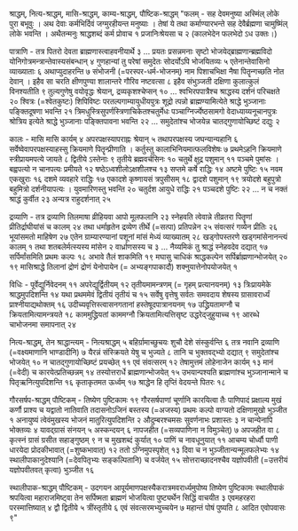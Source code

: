 श्राद्धम्, नित्य-श्राद्धम्, मासि-श्राद्धम्, काम्य-श्राद्धम्, पौष्टिक-श्राद्धम्						"फलम् - सह देवमनुष्या अस्मिंल् लोके पुरा बभूवुः । अथ देवाः कर्मभिर्दिवं जग्मुरहीयन्त मनुष्याः । तेषां ये तथा कर्माण्यारभन्ते सह देवैर्ब्रह्मणा चामुष्मिंल् लोके भवन्ति । अथैतन्मनुः श्राद्धशब्दं कर्म प्रोवाच १ प्रजानिःश्रेयसा च २ (कालभेदेन फलभेदो ऽध उक्तः।) 

पात्राणि - तत्र पितरो देवता ब्राह्मणास्त्वाहवनीयार्थे ३ … प्रयतः प्रसन्नमनाः सृष्टो भोजयेद्ब्राह्मणान्ब्रह्मविदो योनिगोत्रमन्त्रान्तेवास्यसंबन्धान् ४ गुणहान्यां तु परेषां समुदेतः सोदर्योऽपि भोजयितव्यः ५ एतेनान्तेवासिनो व्याख्याताः ६ अथाप्युदाहरन्ति ७ संभोजनी (=परस्पर-धर्म-भोजनम्) नाम पिशाचभिक्षा नैषा पितॄन्गच्छति नोत देवान् । इहैव सा चरति क्षीणपुण्या शालान्तरे गौरिव नष्टवत्सा ८ इहैव संभुञ्जती दक्षिणा कुलात्कुलं विनश्यतीति ९ तुल्यगुणेषु वयोवृद्धः श्रेयान्, द्रव्यकृशश्चेप्सन् १० … श्वभिरपपात्रैश्च श्राद्धस्य दर्शनं परिचक्षते २० श्वित्रः (=श्वेतकुष्टः) शिपिविष्टः परतल्पगाम्यायुधीयपुत्रः शूद्रो त्पन्नो ब्राह्मण्यामित्येते श्राद्धे भुञ्जानाः पङ्क्तिदूषणा भवन्ति २१ त्रिमधुस्त्रिसुपर्णस्त्रिणाचिकेतश्चतुर्मेधः पञ्चाग्निर्ज्येष्ठसामगो वेदाध्याय्यनूचानपुत्रः श्रोत्रिय इत्येते श्राद्धे भुञ्जानाः पङ्क्तिपावना भवन्ति २२ … समुदेतांश्च भोजयेन्न चातद्गुणायोच्छिष्टं दद्युः २

कालः - मासि मासि कार्यम् ४ अपरपक्षस्यापराह्नः श्रेयान् ५ तथापरपक्षस्य जघन्यान्यहानि ६
सर्वेष्वेवापरपक्षस्याहस्सु क्रियमाणे पितॄन्प्रीणाति । कर्तुस्तु कालाभिनियमात्फलविशेषः ७ प्रथमेऽहनि क्रियमाणे स्त्रीप्रायमपत्ये जायते ८ द्वितीये ऽस्तेनाः ९ तृतीये ब्रह्मवर्चसिनः १० चतुर्थे क्षुद्र पशुमान् ११ पञ्चमे पुमांसः । बह्वपत्यो न चानपत्यः प्रमीयते १२ षष्ठेऽध्वशीलोऽक्षशीलश्च १३ सप्तमे कर्षे राद्धिः १४ अष्टमे पुष्टिः १५ नवम एकखुराः १६ दशमे व्यवहारे राद्धिः १७ एकादशे कृष्णायसं त्रपुसीसम् १८ द्वादशे पशुमान् १९ त्रयोदशे बहुपुत्रो बहुमित्रो दर्शनीयापत्यः । युवमारिणस्तु भवन्ति २० चतुर्दश आयुधे राद्धिः २१ पञ्चदशे पुष्टिः २२ … न च नक्तं श्राद्धं कुर्वीत २३ अन्यत्र राहुदर्शनात् २५

द्रव्याणि - तत्र द्रव्याणि तिलमाषा व्रीहियवा आपो मूलफलानि २३ स्नेहवति त्वेवान्ने तीव्रतरा पितॄणां प्रीतिर्द्राघीयांसं च कालम् २४ तथा धर्माहृतेन द्रव्येण तीर्थे (=सत्पा) प्रतिपन्नेन २५ संवत्सरं गव्येन प्रीतिः २६ भूयांसमतो माहिषेण २७ एतेन ग्राम्यारण्यानां पशूनां मांसं मेध्यं व्याख्यातम् २८ खड्गोपस्तरणे खड्गमांसेनानन्त्यं कालम् १ तथा शतबलेर्मत्स्यस्य मांसेन २ वार्ध्राणसस्य च ३ … नैय्यमिकं तु श्राद्धं स्नेहवदेव दद्यात् १७ सर्पिर्मांसमिति प्रथमः कल्पः १८ अभावे तैलं शाकमिति १९ मघासु चाधिकं श्राद्धकल्पेन सर्पिर्ब्राह्मणान्भोजयेत् २० १९ मासिश्राद्धे तिलानां द्रोणं द्रोणं येनोपायेन (= अभ्यङ्गपाकादौ) शक्नुयात्तेनोपयोजयेत् १

विधिः - पूर्वेद्युर्निवेदनम् ११ अपरेद्युर्द्वितीयम् १२ तृतीयमामन्त्रणम् (= गृहम् प्रत्यानयनम्) १३ 
त्रिःप्रायमेके श्राद्धमुपदिशन्ति १४ यथा प्रथममेवं द्वितीयं तृतीयं च १५ सर्वेषु वृत्तेषु सर्वतः समवदाय शेषस्य ग्रासावरार्ध्यं प्राश्नीयाद्यथोक्तम् १६
उदीच्यवृत्तिस्त्वासनगतानां हस्तेषूदपात्रानयनम् १७ उद्ध्रियतामग्नौ च क्रियतामित्यामन्त्रयते १८ काममुद्ध्रियतां काममग्नौ क्रियतामित्यत्तिसृष्ट उद्धरेद्जुहुयाच्च १९ 
 आरब्धे चाभोजनमा समापनात् २४ 

नित्य-श्राद्धम्, तेन श्राद्धान्त्यम् - नित्यश्राद्धम् ५ बहिर्ग्रामाच्छुचयः शुचौ देशे संस्कुर्वन्ति ६ तत्र नवानि द्रव्याणि (=वक्ष्यमाणानि भाण्डादीनि) ७ यैरन्नं संस्क्रियते येषु च भुज्यते ८ तानि च भुक्तवद्भ्यो दद्यात् ९ समुदेतांश्च भोजयेत् १० न चातद्गुणायोच्छिष्टं प्रयच्छेत् ११ एवं संवत्सरम् १२   तेषामुत्तमं लोहेनाजेन कार्यम् १३ मानं (=वेदी) च कारयेत्प्रतिच्छन्नम् १४ तस्योत्तरार्धे ब्राह्मणान्भोजयेत् १५ उभयान्पश्यति ब्राह्मणांश्च भुञ्जानान्माने च पितृऋनित्युपदिशन्ति १६ कृताकृतमत ऊर्ध्वम् १७ श्राद्धेन हि तृप्तिं वेदयन्ते पितरः १८ 

गौरसर्षप-श्राद्धम् पौष्टिकम् - तिष्येण पुष्टिकामः १९ गौरसर्षपाणां चूर्णानि कारयित्वा तैः पाणिपादं प्रक्षाल्य मुखं कर्णौ प्राश्य च यद्वातो नातिवाति तदासनोऽजिनं बस्तस्य (=अजस्य) प्रथमः कल्पो वाग्यतो दक्षिणामुखो भुञ्जीत १ अनायुष्यं त्वेवंमुखस्य भोजनं मातुरित्युपदिशन्ति २ औदुम्बरश्चमसः सुवर्णनाभः प्रशास्तः ३ न चान्येनापि भोक्तव्यः ४ यावद्ग्रासं संनयन् ५ अस्कन्दयन् ६ नापजहीत (=सव्यपाणिना न विमुञ्चेत्) ७ अपजहीत वा ८ कृत्स्नं ग्रासं ग्रसीत सहाङ्गुष्ठम् ९ न च मुखशब्दं कुर्यात् १० पाणिं च नावधूनुयात् ११ आचम्य चोर्ध्वौ पाणी धारयेदा प्रोदकीभावात् (=शुष्कभावात्) १२ ततो ऽग्निमुपस्पृशेत् १३ दिवा च न भुञ्जीतान्यन्मूलफलेभ्यः १४ स्थालीपाकानुदेश्यानि (=देवपितृभ्यः सङ्कल्पितानि) च वर्जयेत् १५ सोत्तराच्छादनश्चैव यज्ञोपवीती (=उत्तरीयं यज्ञोपवीतवत् कृत्वा) भुञ्जीत १६ 

स्थालीपाक-श्राद्धम् पौष्टिकम् - उदगयन आपूर्यमाणपक्षस्यैकरात्रमवरार्ध्यमुपोष्य तिष्येण पुष्टिकामः स्थालीपाकं श्रपयित्वा महाराजमिष्ट्वा तेन सर्पिष्मता ब्राह्मणं भोजयित्वा पुष्ट्यर्थेन सिद्धिं वाचयीत ३ एवमहरहरा परस्मात्तिष्यात् ४ द्वौ द्वितीये ५ त्रींस्तृतीये ६ एवं संवत्सरमभ्युच्चयेन ७ महान्तं पोषं पुष्यति ८ आदित एवोपवासः ९"